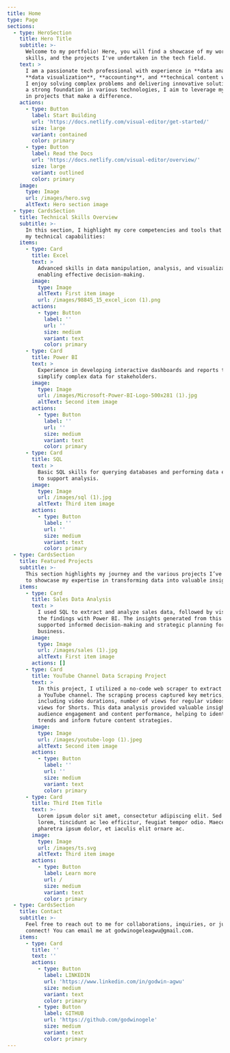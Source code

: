 ```yaml
---
title: Home
type: Page
sections:
  - type: HeroSection
    title: Hero Title
    subtitle: >-
      Welcome to my portfolio! Here, you will find a showcase of my work,
      skills, and the projects I've undertaken in the tech field.
    text: >
      I am a passionate tech professional with experience in **data analysis**,
      **data visualization**, **accounting**, and **technical content writing**.
      I enjoy solving complex problems and delivering innovative solutions. With
      a strong foundation in various technologies, I aim to leverage my skills
      in projects that make a difference.
    actions:
      - type: Button
        label: Start Building
        url: 'https://docs.netlify.com/visual-editor/get-started/'
        size: large
        variant: contained
        color: primary
      - type: Button
        label: Read the Docs
        url: 'https://docs.netlify.com/visual-editor/overview/'
        size: large
        variant: outlined
        color: primary
    image:
      type: Image
      url: /images/hero.svg
      altText: Hero section image
  - type: CardsSection
    title: Technical Skills Overview
    subtitle: >-
      In this section, I highlight my core competencies and tools that enhance
      my technical capabilities:
    items:
      - type: Card
        title: Excel
        text: >
          Advanced skills in data manipulation, analysis, and visualization,
          enabling effective decision-making.
        image:
          type: Image
          altText: First item image
          url: /images/98845_15_excel_icon (1).png
        actions:
          - type: Button
            label: ''
            url: ''
            size: medium
            variant: text
            color: primary
      - type: Card
        title: Power BI
        text: >
          Experience in developing interactive dashboards and reports that
          simplify complex data for stakeholders.
        image:
          type: Image
          url: /images/Microsoft-Power-BI-Logo-500x281 (1).jpg
          altText: Second item image
        actions:
          - type: Button
            label: ''
            url: ''
            size: medium
            variant: text
            color: primary
      - type: Card
        title: SQL
        text: >
          Basic SQL skills for querying databases and performing data extraction
          to support analysis.
        image:
          type: Image
          url: /images/sql (1).jpg
          altText: Third item image
        actions:
          - type: Button
            label: ''
            url: ''
            size: medium
            variant: text
            color: primary
  - type: CardsSection
    title: Featured Projects
    subtitle: >-
      This section highlights my journey and the various projects I’ve worked on
      to showcase my expertise in transforming data into valuable insights.
    items:
      - type: Card
        title: Sales Data Analysis
        text: >
          I used SQL to extract and analyze sales data, followed by visualizing
          the findings with Power BI. The insights generated from this analysis
          supported informed decision-making and strategic planning for the
          business.
        image:
          type: Image
          url: /images/sales (1).jpg
          altText: First item image
        actions: []
      - type: Card
        title: YouTube Channel Data Scraping Project
        text: >
          In this project, I utilized a no-code web scraper to extract data from
          a YouTube channel. The scraping process captured key metrics,
          including video durations, number of views for regular videos, and
          views for Shorts. This data analysis provided valuable insights into
          audience engagement and content performance, helping to identify
          trends and inform future content strategies.
        image:
          type: Image
          url: /images/youtube-logo (1).jpeg
          altText: Second item image
        actions:
          - type: Button
            label: ''
            url: ''
            size: medium
            variant: text
            color: primary
      - type: Card
        title: Third Item Title
        text: >-
          Lorem ipsum dolor sit amet, consectetur adipiscing elit. Sed ante
          lorem, tincidunt ac leo efficitur, feugiat tempor odio. Maecenas
          pharetra ipsum dolor, et iaculis elit ornare ac.
        image:
          type: Image
          url: /images/ts.svg
          altText: Third item image
        actions:
          - type: Button
            label: Learn more
            url: /
            size: medium
            variant: text
            color: primary
  - type: CardsSection
    title: Contact
    subtitle: >-
      Feel free to reach out to me for collaborations, inquiries, or just to
      connect! You can email me at godwinogeleagwu@gmail.com.
    items:
      - type: Card
        title: ''
        text: ''
        actions:
          - type: Button
            label: LINKEDIN
            url: 'https://www.linkedin.com/in/godwin-agwu'
            size: medium
            variant: text
            color: primary
          - type: Button
            label: GITHUB
            url: 'https://github.com/godwinogele'
            size: medium
            variant: text
            color: primary
---
```

